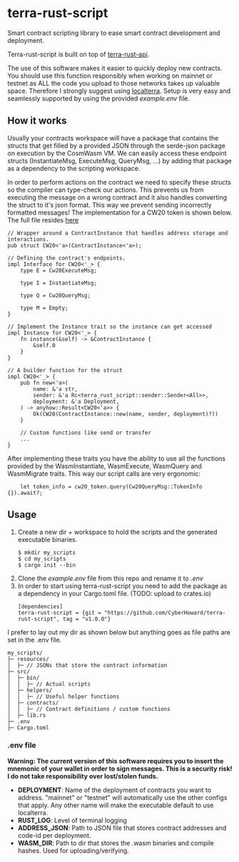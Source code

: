 # terra-rust-script

Smart contract scripting library to ease smart contract development and deployment.

Terra-rust-script is built on top of [terra-rust-api](https://github.com/PFC-Validator/terra-rust).

The use of this software makes it easier to quickly deploy new contracts. You should use this function responsibly when working on mainnet or testnet as ALL the code you upload to those networks takes up valuable space. Therefore I strongly suggest using [localterra](https://github.com/terra-money/LocalTerra). Setup is very easy and seamlessly supported by using the provided *example.env* file.
## How it works

Usually your contracts workspace will have a package that contains the structs that get filled by a provided JSON through the serde-json package on execution by the CosmWasm VM. 
We can easily access these endpoint structs (InstantiateMsg, ExecuteMsg, QueryMsg, ...) by adding that package as a dependency to the scripting workspace. 

In order to perform actions on the contract we need to specify these structs so the compiler can type-check our actions. This prevents us from executing the message on a wrong contract and it also handles converting the struct to it's json format. This way we prevent sending incorrectly formatted messages! The implementation for a CW20 token is shown below. The full file resides [here](example/cw20.rs)

```
// Wrapper around a ContractInstance that handles address storage and interactions.
pub struct CW20<'a>(ContractInstance<'a>);

// Defining the contract's endpoints.
impl Interface for CW20<'_> {
    type E = Cw20ExecuteMsg;

    type I = InstantiateMsg;

    type Q = Cw20QueryMsg;

    type M = Empty;
}

// Implement the Instance trait so the instance can get accessed
impl Instance for CW20<'_> {
    fn instance(&self) -> &ContractInstance {
        &self.0
    }
}

// A builder function for the struct
impl CW20<'_> {
    pub fn new<'a>(
        name: &'a str,
        sender: &'a Rc<terra_rust_script::sender::Sender<All>>,
        deployment: &'a Deployment,
    ) -> anyhow::Result<CW20<'a>> {
        Ok(CW20(ContractInstance::new(name, sender, deployment)?))
    }

    // Custom functions like send or transfer
    ...
}
```
After implementing these traits you have the ability to use all the functions provided by the WasmInstantiate, WasmExecute, WasmQuery and WasmMigrate traits. This way our script calls are very ergonomic: 

```
    let token_info = cw20_token.query(Cw20QueryMsg::TokenInfo {}).await?;
```


## Usage

1. Create a new dir + workspace to hold the scripts and the generated executable binaries.
   ```
   $ mkdir my_scripts
   $ cd my_scripts
   $ cargo init --bin
   ```
2. Clone the *example.env* file from this repo and rename it to *.env*
3. In order to start using terra-rust-script you need to add the package as a dependency in your Cargo.toml file. (TODO: upload to crates.io)
    ```
    [dependencies]
    terra-rust-script = {git = "https://github.com/CyberHoward/terra-rust-script", tag = "v1.0.0"}
    ```

I prefer to lay out my dir as shown below but anything goes as file paths are set in the .env file.

```
my_scripts/
├─ resources/
│  ├─ // JSONs that store the contract information
├─ src/
│  ├─ bin/
│  │  ├─ // Actual scripts
│  ├─ helpers/
│  │  ├─ // Useful helper functions
│  ├─ contracts/
│  │  ├─ // Contract definitions / custom functions
│  ├─ lib.rs
├─ .env
├─ Cargo.toml
```

### .env file
**Warning: The current version of this software requires you to insert the mnemonic of your wallet in order to sign messages. This is a security risk! I do not take responsibility over lost/stolen funds.**

- **DEPLOYMENT**: Name of the deployment of contracts you want to address. "mainnet" or "testnet" will automatically use the other configs that apply. Any other name will make the executable default to use localterra. 
- **RUST_LOG**: Level of terminal logging
- **ADDRESS_JSON**: Path to JSON file that stores contract addresses and code-id per deployment. 
- **WASM_DIR**: Path to dir that stores the .wasm binaries and compile hashes. Used for uploading/verifying.